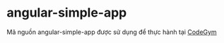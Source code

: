 # angular-simple-app
Mã nguồn angular-simple-app được sử dụng để thực hành tại [CodeGym](https://codegym.vn) 
